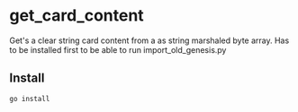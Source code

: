 # get_card_content
Get's a clear string card content from a as string marshaled byte array. Has to be installed first to be able to run import_old_genesis.py

## Install
```
go install
```
